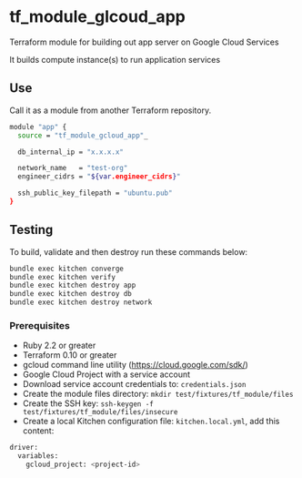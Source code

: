 # tf_module_glcoud_app

Terraform module for building out app server on Google Cloud Services

It builds compute instance(s) to run application services

## Use

Call it as a module from another Terraform repository.

```sh
module "app" {
  source = "tf_module_gcloud_app"_

  db_internal_ip = "x.x.x.x"

  network_name   = "test-org"
  engineer_cidrs = "${var.engineer_cidrs}"

  ssh_public_key_filepath = "ubuntu.pub"
}
```

## Testing

To build, validate and then destroy run these commands below:

```sh
bundle exec kitchen converge
bundle exec kitchen verify
bundle exec kitchen destroy app
bundle exec kitchen destroy db
bundle exec kitchen destroy network
```

### Prerequisites

- Ruby 2.2 or greater
- Terraform 0.10 or greater
- gcloud command line utility (https://cloud.google.com/sdk/)
- Google Cloud Project with a service account
- Download service account credentials to: `credentials.json`
- Create the module files directory: `mkdir test/fixtures/tf_module/files`
- Create the SSH key: `ssh-keygen -f test/fixtures/tf_module/files/insecure`
- Create a local Kitchen configuration file: `kitchen.local.yml`, add this content:

```sh
driver:
  variables:
    gcloud_project: <project-id>
```
